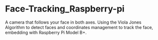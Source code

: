 # Face-Tracking_Raspberry-pi

A camera that follows your face in both axes. Using the Viola Jones Algorithm to detect faces and coordinates management to track the face, embedding with Raspberry Pi Model B+.
